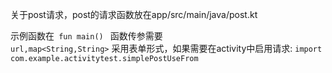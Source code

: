 
关于post请求，post的请求函数放在app/src/main/java/post.kt

示例函数在<code> fun main() </code>
函数传参需要<code> url,map<String,String></code>
采用表单形式，如果需要在activity中启用请求:
<code>import com.example.activitytest.simplePostUseFrom</code>
